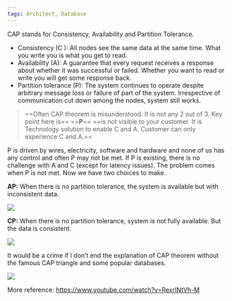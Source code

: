 ```yaml
---
tags: Architect, Database
---
```


CAP stands for Consistency, Availability and Partition Tolerance.

- Consistency (C ): All nodes see the same data at the same time. What you write you is what you get to read.
- Availability (A): A guarantee that every request receives a response about whether it was successful or failed. Whether you want to read or write you will get some response back.
- Partition tolerance (P): The system continues to operate despite arbitrary message loss or failure of part of the system. Irrespective of communication cut down among the nodes, system still works.

> ==Often CAP theorem is misunderstood. It is not any 2 out of 3. Key point here is== ==**P**== ==is not visible to your customer. It is Technology solution to enable C and A. Customer can only experience C and A.==

P is driven by wires, electricity, software and hardware and none of us has any control and often P may not be met. If P is existing, there is no challenge with A and C (except for latency issues). The problem comes when P is not met. Now we have two choices to make.

**AP:** When there is no partition tolerance, the system is available but with inconsistent data.

![](https://miro.medium.com/v2/resize:fit:1400/1*28U3YrPC_11kq2h4PsX-Bg.png)

**CP:** When there is no partition tolerance, system is not fully available. But the data is consistent.

![](https://miro.medium.com/v2/resize:fit:1400/1*6eCxb09MQAQCv7m-n_ns-Q.png)

It would be a crime if I don’t end the explanation of CAP theorem without the famous CAP triangle and some popular databases.

![](https://miro.medium.com/v2/resize:fit:1400/1*TGSdFh0mVfW_7QTsO-yTpQ.png)

More reference: https://www.youtube.com/watch?v=RexrINtVh-M